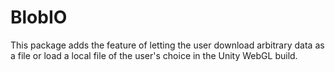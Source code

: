 # BlobIO
 This package adds the feature of letting the user download arbitrary data as a file or load a local file of the user's choice in the Unity WebGL build.
